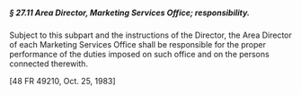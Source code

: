 ##### § 27.11 Area Director, Marketing Services Office; responsibility. #####

Subject to this subpart and the instructions of the Director, the Area Director of each Marketing Services Office shall be responsible for the proper performance of the duties imposed on such office and on the persons connected therewith.

[48 FR 49210, Oct. 25, 1983]
